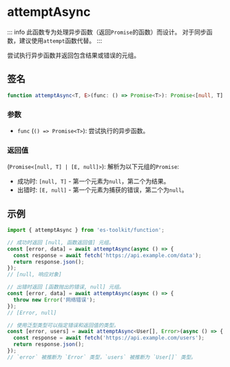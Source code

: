 # attemptAsync

::: info
此函数专为处理异步函数（返回`Promise`的函数）而设计。
对于同步函数，建议使用`attempt`函数代替。
:::

尝试执行异步函数并返回包含结果或错误的元组。

## 签名

```typescript
function attemptAsync<T, E>(func: () => Promise<T>): Promise<[null, T] | [E, null]>;
```

### 参数

- `func` (`() => Promise<T>`): 尝试执行的异步函数。

### 返回值

(`Promise<[null, T] | [E, null]>`): 解析为以下元组的`Promise`:

- 成功时: `[null, T]` - 第一个元素为`null`，第二个为结果。
- 出错时: `[E, null]` - 第一个元素为捕获的错误，第二个为`null`。

## 示例

```typescript
import { attemptAsync } from 'es-toolkit/function';

// 成功时返回 [null, 函数返回值] 元组。
const [error, data] = await attemptAsync(async () => {
  const response = await fetch('https://api.example.com/data');
  return response.json();
});
// [null, 响应对象]

// 出错时返回 [函数抛出的错误, null] 元组。
const [error, data] = await attemptAsync(async () => {
  throw new Error('网络错误');
});
// [Error, null]

// 使用泛型类型可以指定错误和返回值的类型。
const [error, users] = await attemptAsync<User[], Error>(async () => {
  const response = await fetch('https://api.example.com/users');
  return response.json();
});
// `error` 被推断为 `Error` 类型，`users` 被推断为 `User[]` 类型。
```
